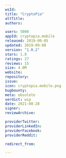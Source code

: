 ```yaml
---
wsId: 
title: "CryptoPia"
altTitle: 
authors:

users: 5000
appId: cryptopia.mobile
released: 2019-09-05
updated: 2019-09-08
version: "1.0.2"
stars: 1.8
ratings: 27
reviews: 15
size: 4.0M
website: 
repository: 
issue: 
icon: cryptopia.mobile.png
bugbounty: 
meta: obsolete
verdict: wip
date: 2021-08-28
signer: 
reviewArchive:

providerTwitter: 
providerLinkedIn: 
providerFacebook: 
providerReddit: 

redirect_from:

---
```


